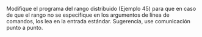 Modifique el programa del rango distribuido (Ejemplo 45) para que en caso de que el rango no se especifique en los argumentos de línea de comandos, los lea en la entrada estándar. Sugerencia, use comunicación punto a punto.
